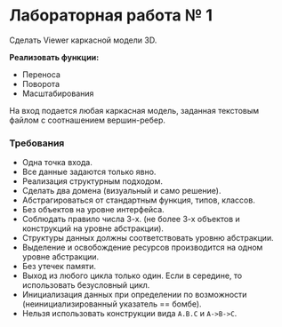 # Лабораторная работа № 1
Сделать Viewer каркасной модели 3D.

**Реализовать функции:**
* Переноса
* Поворота
* Масштабирования

На вход подается любая каркасная модель, заданная текстовым файлом с соотнашением вершин-ребер.

### Требования
* Одна точка входа.
* Все данные задаются только явно.
* Реализация структурным подходом.
* Сделать два домена (визуальный и само решение).
* Абстрагироваться от стандартным функция, типов, классов.
* Без объектов на уровне интерфейса.
* Соблюдать правило числа 3-х. (не более 3-х объектов и конструкций на уровне абстракции).
* Структуры данных должны соответствовать уровню абстракции.
* Выделение и освобождение ресурсов производится на одном уровне абстракции.
* Без утечек памяти.
* Выход из любого цикла только один. Если в середине, то использовать безусловный цикл.
* Инициализация данных при определении по возможности (неинициализированный указатель == бомбе).
* Нельзя использовать конструкции вида `A.B.C` и `A->B->C`.
